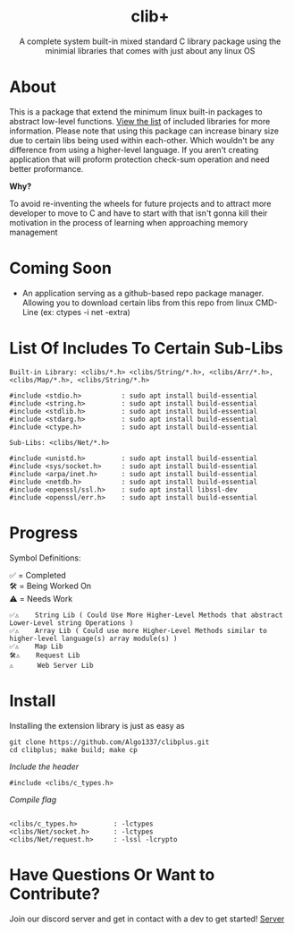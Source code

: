 <div align="center">
 <h1>clib+</h1>
 <p>A complete system built-in mixed standard C library package using the minimial libraries that comes with just about any linux OS</p>
</div>

# About

This is a package that extend the minimum linux built-in packages to abstract low-level functions. [View the list](https://github.com/Algo1337/clibplus?tab=readme-ov-file#list-of-includes-to-certain-sub-libs) of included libraries for more information.
Please note that using this package can increase binary size due to certain libs being used within each-other. Which wouldn't be any difference from using a higher-level language. If you aren't creating application that will proform protection check-sum operation and need better proformance.

<b>Why?</b>

To avoid re-inventing the wheels for future projects and to attract more developer to move to C and have to start with that isn't gonna kill their motivation in the process of learning when approaching memory management

# Coming Soon

- An application serving as a github-based repo package manager. Allowing you to download certain libs from this repo from linux CMD-Line (ex: ctypes -i net -extra)

# List Of Includes To Certain Sub-Libs
``Built-in Library: <clibs/*.h> <clibs/String/*.h>, <clibs/Arr/*.h>, <clibs/Map/*.h>, <clibs/String/*.h>``
```
#include <stdio.h>          : sudo apt install build-essential
#include <string.h>         : sudo apt install build-essential
#include <stdlib.h>         : sudo apt install build-essential
#include <stdarg.h>         : sudo apt install build-essential
#include <ctype.h>          : sudo apt install build-essential
```

``Sub-Libs: <clibs/Net/*.h>``
```
#include <unistd.h>         : sudo apt install build-essential
#include <sys/socket.h>     : sudo apt install build-essential
#include <arpa/inet.h>      : sudo apt install build-essential
#include <netdb.h>          : sudo apt install build-essential
#include <openssl/ssl.h>    : sudo apt install libssl-dev
#include <openssl/err.h>    : sudo apt install build-essential
```

# Progress

<p>Symbol Definitions:<p>

<p>✅ = Completed<br />🛠️ = Being Worked On<br />⚠️ = Needs Work</p>

```
✅⚠️    String Lib ( Could Use More Higher-Level Methods that abstract Lower-Level string Operations )
✅⚠️    Array Lib ( Could use more Higher-Level Methods similar to higher-level language(s) array module(s) )
✅⚠️    Map Lib
🛠️⚠️    Request Lib
⚠️      Web Server Lib
```

# Install

Installing the extension library is just as easy as 

```
git clone https://github.com/Algo1337/clibplus.git
cd clibplus; make build; make cp
```

*Include the header*

```
#include <clibs/c_types.h>
```

*Compile flag*

```

<clibs/c_types.h>         : -lctypes
<clibs/Net/socket.h>      : -lctypes
<clibs/Net/request.h>     : -lssl -lcrypto
```

# Have Questions Or Want to Contribute?

Join our discord server and get in contact with a dev to get started! [Server](https://discord.gg/ovpn)